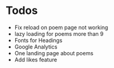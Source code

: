 # Todos

- Fix reload on poem page not working
- lazy loading for poems more than 9
- Fonts for Headings
- Google Analytics
- One landing page about poems
- Add likes feature
